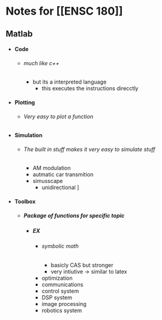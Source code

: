 
# Notes for [[ENSC 180]]

## Matlab
- #### Code
	- ###### much like c++
		- but its a interpreted language
			- this executes the instructions direcctly
- #### Plotting
	- ###### Very easy to plot a function
- #### Simulation
	- ###### The built in stuff makes it very easy to simulate stuff 
		- AM modulation
		- autmatic car transmition 
		- simusscape
			- unidirectional ]
- #### Toolbox
	- ##### Package of functions for specific topic
		- ##### EX
			- ###### symbolic math
				- basicly CAS but stronger
				- very intiutive -> similar to latex
			- optimization
			- communications
			- control system
			- DSP system
			- image processing
			- robotics system